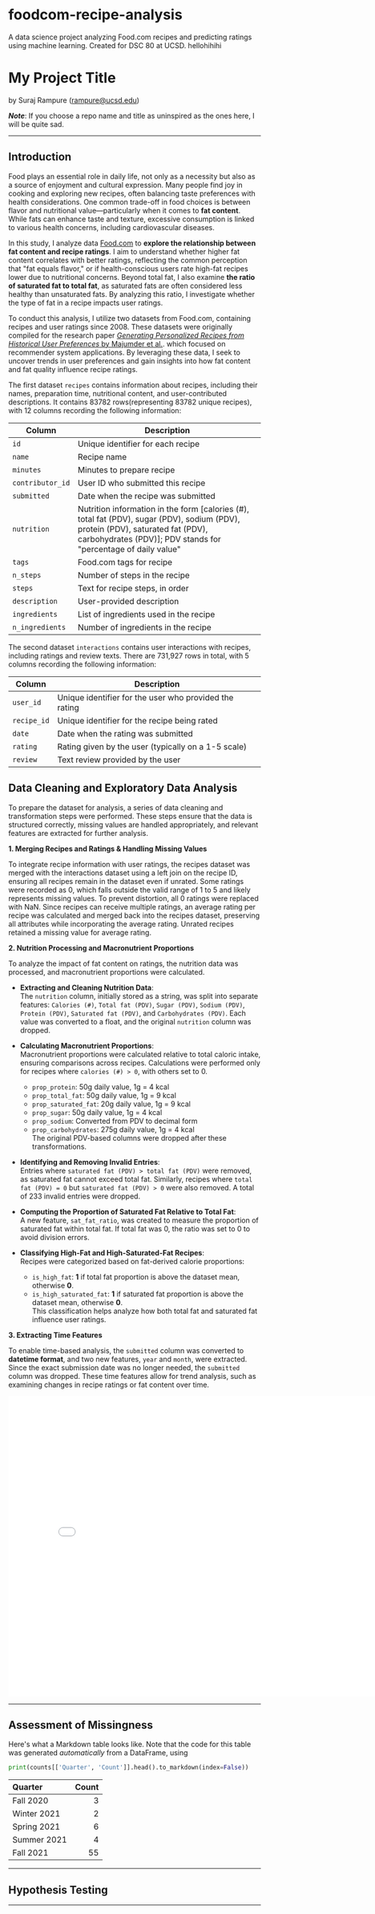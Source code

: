 # foodcom-recipe-analysis
A data science project analyzing Food.com recipes and predicting ratings using machine learning. Created for DSC 80 at UCSD.
hellohihihi

# My Project Title

by Suraj Rampure (rampure@ucsd.edu)

***Note***: If you choose a repo name and title as uninspired as the ones here, I will be quite sad.

---

## Introduction

Food plays an essential role in daily life, not only as a necessity but also as a source of enjoyment and cultural expression. Many people find joy in cooking and exploring new recipes, often balancing taste preferences with health considerations. One common trade-off in food choices is between flavor and nutritional value—particularly when it comes to **fat content**. While fats can enhance taste and texture, excessive consumption is linked to various health concerns, including cardiovascular diseases.

In this study, I analyze data [Food.com](https://www.food.com) to **explore the relationship between fat content and recipe ratings**. I aim to understand whether higher fat content correlates with better ratings, reflecting the common perception that "fat equals flavor," or if health-conscious users rate high-fat recipes lower due to nutritional concerns. Beyond total fat, I also examine **the ratio of saturated fat to total fat**, as saturated fats are often considered less healthy than unsaturated fats. By analyzing this ratio, I investigate whether the type of fat in a recipe impacts user ratings.

To conduct this analysis, I utilize two datasets from Food.com, containing recipes and user ratings since 2008. These datasets were originally compiled for the research paper [*Generating Personalized Recipes from Historical User Preferences* by Majumder et al.](https://cseweb.ucsd.edu/~jmcauley/pdfs/emnlp19c.pdf). which focused on recommender system applications. By leveraging these data, I seek to uncover trends in user preferences and gain insights into how fat content and fat quality influence recipe ratings.

The first dataset `recipes` contains information about recipes, including their names, preparation time, nutritional content, and user-contributed descriptions. It contains 83782 rows(representing 83782 unique recipes), with 12 columns recording the following information:

| Column          | Description  |
|----------------|-------------|
| `id`          | Unique identifier for each recipe |
| `name`        | Recipe name |
| `minutes`        | Minutes to prepare recipe |
| `contributor_id`      | User ID who submitted this recipe |
| `submitted`   | Date when the recipe was submitted |
| `nutrition`   | Nutrition information in the form [calories (#), total fat (PDV), sugar (PDV), sodium (PDV), protein (PDV), saturated fat (PDV), carbohydrates (PDV)]; PDV stands for "percentage of daily value" |
| `tags`        | Food.com tags for recipe |
| `n_steps`     | Number of steps in the recipe |
| `steps`       | Text for recipe steps, in order |
| `description` | User-provided description |
| `ingredients` | List of ingredients used in the recipe |
| `n_ingredients` | Number of ingredients in the recipe |

The second dataset `interactions` contains user interactions with recipes, including ratings and review texts. There are 731,927 rows in total, with 5 columns recording the following information:

| Column      | Description  |
|------------|-------------|
| `user_id`  | Unique identifier for the user who provided the rating |
| `recipe_id` | Unique identifier for the recipe being rated |
| `date`      | Date when the rating was submitted |
| `rating`    | Rating given by the user (typically on a 1-5 scale) |
| `review`    | Text review provided by the user |




## Data Cleaning and Exploratory Data Analysis

To prepare the dataset for analysis, a series of data cleaning and transformation steps were performed. These steps ensure that the data is structured correctly, missing values are handled appropriately, and relevant features are extracted for further analysis.

**1. Merging Recipes and Ratings & Handling Missing Values**  

To integrate recipe information with user ratings, the recipes dataset was merged with the interactions dataset using a left join on the recipe ID, ensuring all recipes remain in the dataset even if unrated. Some ratings were recorded as 0, which falls outside the valid range of 1 to 5 and likely represents missing values. To prevent distortion, all 0 ratings were replaced with NaN. Since recipes can receive multiple ratings, an average rating per recipe was calculated and merged back into the recipes dataset, preserving all attributes while incorporating the average rating. Unrated recipes retained a missing value for average rating.  

**2. Nutrition Processing and Macronutrient Proportions**

To analyze the impact of fat content on ratings, the nutrition data was processed, and macronutrient proportions were calculated.  

- **Extracting and Cleaning Nutrition Data**:  
  The `nutrition` column, initially stored as a string, was split into separate features: `Calories (#)`, `Total fat (PDV)`, `Sugar (PDV)`, `Sodium (PDV)`, `Protein (PDV)`, `Saturated fat (PDV)`, and `Carbohydrates (PDV)`. Each value was converted to a float, and the original `nutrition` column was dropped.  

- **Calculating Macronutrient Proportions**:  
  Macronutrient proportions were calculated relative to total caloric intake, ensuring comparisons across recipes. Calculations were performed only for recipes where `calories (#) > 0`, with others set to 0.  
  - `prop_protein`: 50g daily value, 1g = 4 kcal  
  - `prop_total_fat`: 50g daily value, 1g = 9 kcal  
  - `prop_saturated_fat`: 20g daily value, 1g = 9 kcal  
  - `prop_sugar`: 50g daily value, 1g = 4 kcal  
  - `prop_sodium`: Converted from PDV to decimal form  
  - `prop_carbohydrates`: 275g daily value, 1g = 4 kcal  
  The original PDV-based columns were dropped after these transformations.  

- **Identifying and Removing Invalid Entries**:  
  Entries where `saturated fat (PDV) > total fat (PDV)` were removed, as saturated fat cannot exceed total fat. Similarly, recipes where `total fat (PDV) = 0` but `saturated fat (PDV) > 0` were also removed. A total of 233 invalid entries were dropped.  

- **Computing the Proportion of Saturated Fat Relative to Total Fat**:  
  A new feature, `sat_fat_ratio`, was created to measure the proportion of saturated fat within total fat. If total fat was 0, the ratio was set to 0 to avoid division errors.  

- **Classifying High-Fat and High-Saturated-Fat Recipes**:  
  Recipes were categorized based on fat-derived calorie proportions:  
  - `is_high_fat`: **1** if total fat proportion is above the dataset mean, otherwise **0**.  
  - `is_high_saturated_fat`: **1** if saturated fat proportion is above the dataset mean, otherwise **0**.  
  This classification helps analyze how both total fat and saturated fat influence user ratings.  

**3. Extracting Time Features**

To enable time-based analysis, the `submitted` column was converted to **datetime format**, and two new features, `year` and `month`, were extracted. Since the exact submission date was no longer needed, the `submitted` column was dropped. These time features allow for trend analysis, such as examining changes in recipe ratings or fat content over time.  



<iframe src="assets/10-80-enrollment.html" width=800 height=600 frameBorder=0></iframe>

---

## Assessment of Missingness

Here's what a Markdown table looks like. Note that the code for this table was generated _automatically_ from a DataFrame, using

```py
print(counts[['Quarter', 'Count']].head().to_markdown(index=False))
```

| Quarter     |   Count |
|:------------|--------:|
| Fall 2020   |       3 |
| Winter 2021 |       2 |
| Spring 2021 |       6 |
| Summer 2021 |       4 |
| Fall 2021   |      55 |

---

## Hypothesis Testing


---
